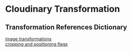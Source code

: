 # Cloudinary Transformation

## Transformation References Dictionary
[image transformations](https://cloudinary.com/documentation/image_transformations)  
[cropping and positioning flags](https://cloudinary.com/documentation/transformation_flags#cropping_and_positioning_flags)



